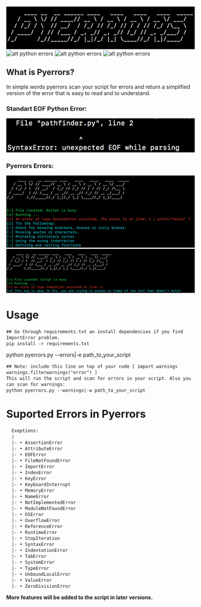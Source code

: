 ![alt python errors](https://github.com/Riade-bg/Pyerrors/blob/master/images/py-errors.png) <br />
![alt python errors](https://img.shields.io/pypi/pyversions/Django?style=flat-square)
![alt python errors](https://img.shields.io/pypi/l/Photon?style=flat-square)
![alt python errors](https://img.shields.io/badge/Version-v1.0-red?style=flat-square) <br />

## What is Pyerrors?
In simple words pyerrors scan your script for errors and return a simplified version of the error that is easy to read and to understand.

### Standart EOF Python Error:
![alt python errors](https://github.com/Riade-bg/Pyerrors/blob/master/images/normal-error.png) <br />

### Pyerrors Errors:
![alt python errors](https://github.com/Riade-bg/Pyerrors/blob/master/images/pyerrors-error-1.png) <br />
![alt python errors](https://github.com/Riade-bg/Pyerrors/blob/master/images/pyerrors-error-2.png) <br />

# Usage
```
## Go through requirements.txt an install dependencies if you find ImportError problem.
pip install -r requirements.txt
```
python pyerrors.py --errors|-e path_to_your_script
```
## Note: include this line on top of your code [ import warnings warnings.filterwarnings("error") ]
This will run the script and scan for errors in your script. Also you can scan for warnings:
python pyerrors.py --warnings|-w path_to_your_script
```

# Suported Errors in Pyerrors
```
  Exeptions:
  |
  |- • AssertionError
  |- • AttributeError
  |- • EOFError
  |- • FileNotFoundError
  |- • ImportError
  |- • IndexError
  |- • KeyError
  |- • KeyboardInterrupt
  |- • MemoryError
  |- • NameError
  |- • NotImplementedError
  |- • ModuleNotFoundError
  |- • OSError
  |- • OverflowError
  |- • ReferenceError
  |- • RuntimeError
  |- • StopIteration
  |- • SyntaxError
  |- • IndentationError
  |- • TabError
  |- • SystemError
  |- • TypeError
  |- • UnboundLocalError
  |- • ValueError
  |- • ZeroDivisionError
```   

**More features will be added to the script in later versions.**
